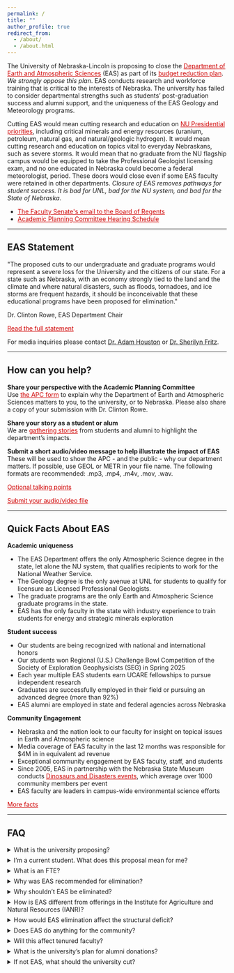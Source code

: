 ```yaml
---
permalink: /
title: ""
author_profile: true
redirect_from: 
  - /about/
  - /about.html
---
```


The University of Nebraska-Lincoln is proposing to close the <a href="https://eas.unl.edu/" style="color:#d00000;">Department of Earth and Atmospheric Sciences</a> (EAS) as part of its <a href="https://budgetprocess.unl.edu/proposed-budget-reductions/" style="color:#d00000;">budget reduction plan</a>. *We strongly oppose this plan*. EAS conducts research and workforce training that is critical to the interests of Nebraska. The university has failed to consider departmental strengths such as students’ post-graduation success and alumni support, and the uniqueness of the EAS Geology and Meteorology programs.  

Cutting EAS would mean cutting research and education on <a href="https://nebraska.edu/strategic-plan" style="color:#d00000;">NU Presidential priorities</a>, including critical minerals and energy resources (uranium, petroleum, natural gas, and natural/geologic hydrogen). It would mean cutting research and education on topics vital to everyday Nebraskans, such as severe storms. It would mean that no graduate from the NU flagship campus would be equipped to take the Professional Geologist licensing exam, and no one educated in Nebraska could become a federal meteorologist, period. These doors would close even if some EAS faculty were retained in other departments. *Closure of EAS removes pathways for student success. It is bad for UNL, bad for the NU system, and bad for the State of Nebraska.*

<ul><li><a href="https://facultysenate.unl.edu/sites/unl.edu.academic-affairs.faculty-senate/files/media/file/SEPTEMBER%2015%202025%20EMAIL%20TO%20REGENTS%20RE%20BUDGET%20REDUCTIONS.pdf" style="color:#d00000;">The Faculty Senate's email to the Board of Regents</a></li>

<li><a href="https://apc.unl.edu/fall-2025-budget-reduction-information/" style="color:#d00000;">Academic Planning Committee Hearing Schedule</a></li></ul>

<hr>

## EAS Statement

"The proposed cuts to our undergraduate and graduate programs would represent a severe loss for the University and the citizens of our state. For a state such as Nebraska, with an economy strongly tied to the land and the climate and where natural disasters, such as floods, tornadoes, and ice storms are frequent hazards, it should be inconceivable that these educational programs have been proposed for elimination."

Dr. Clinton Rowe, EAS Department Chair

<a href="files/EAS_quick_facts.pdf" style="color:#d00000;">Read the full statement</a>

For media inquiries please contact <a href="https://eas.unl.edu/person/adam-houston/">Dr. Adam Houston</a> or <a href="https://eas.unl.edu/person/sherilyn-fritz/">Dr. Sherilyn Fritz</a>.

<hr>

## How can you help?

**Share your perspective with the Academic Planning Committee**\
Use <a href="https://apc.unl.edu/fall-2025-budget-reduction-feedback-form/" style="color:#d00000;">the APC form</a> to explain why the Department of Earth and Atmospheric Sciences matters to you, to the university, or to Nebraska. Please also share a copy of your submission with Dr. Clinton Rowe.

**Share your story as a student or alum**\
We are <a href="https://unlcba.az1.qualtrics.com/jfe/form/SV_06fbdLxkkF2L8Zo" style="color:#d00000;">gathering stories</a> from students and alumni to highlight the department’s impacts.

**Submit a short audio/video message to help illustrate the impact of EAS**\
These will be used to show the APC - and the public - why our department matters. If possible, use GEOL or METR in your file name. The following formats are recommended: .mp3, .mp4, .m4v, .mov, .wav.

<a href="files/Optional_Talking_Points.pdf" style="color:#d00000;">Optional talking points</a>

<a href="https://uofnebraska.sharepoint.com/:f:/s/UNL-EAS/EsZse1cjv5VIo33dAa2BvOkB0Mf-4L623gZeF174t0zmDA" style="color:#d00000;">Submit your audio/video file</a>

<hr>

## Quick Facts About EAS

**Academic uniqueness**
<ul><li>The EAS Department offers the only Atmospheric Science degree in the state, let alone the NU system, that qualifies recipients to work for the National Weather Service.</li>
<li>The Geology degree is the only avenue at UNL for students to qualify for licensure as Licensed Professional Geologists.</li>  
<li>The graduate programs are the only Earth and Atmospheric Science graduate programs in the state.</li> 
<li>EAS has the only faculty in the state with industry experience to train students for energy and strategic minerals exploration</li></ul>

**Student success**
<ul><li>Our students are being recognized with national and international honors</li> 
<li>Our students won Regional (U.S.) Challenge Bowl Competition of the Society of Exploration Geophysicists (SEG) in Spring 2025</li> 
<li>Each year multiple EAS students earn UCARE fellowships to pursue independent research</li> 
<li>Graduates are successfully employed in their field or pursuing an advanced degree (more than 92%)</li> 
<li>EAS alumni are employed in state and federal agencies across Nebraska</li></ul>

**Community Engagement**
<ul><li>Nebraska and the nation look to our faculty for insight on topical issues in Earth and Atmospheric science</li>
<li>Media coverage of EAS faculty in the last 12 months was responsible for $4M in in equivalent ad revenue</li> 
<li>Exceptional community engagement by EAS faculty, staff, and students</li>
<li>Since 2005, EAS in partnership with the Nebraska State Museum conducts <a href="https://museum.unl.edu/programs-events/annual-events/dinosaurs-disasters.html" style="color:#d00000;">Dinosaurs and Disasters events</a>, which average over 1000 community members per event</li> 
<li>EAS faculty are leaders in campus-wide environmental science efforts</li></ul>

<a href="files/EAS_quick_facts.pdf" style="color:#d00000;">More facts</a>

<hr>

## FAQ

<details style="margin-bottom: .5em;"><summary>What is the university proposing?</summary>
UNL is proposing to eliminate the Geology and Meteorology majors from undergrad to PhD level, and fire staff and faculty in the Department of Earth and Atmospheric Sciences, including tenured faculty. The university says that it will retain “High-performing faculty… within other UNL units to preserve educational pathways and research expertise.” The department has about 17 FTE (Full-Time Equivalent) and UNL is proposing to fire 12.
</details>

<details style="margin-bottom: .5em;"><summary>I’m a current student. What does this proposal mean for me?</summary>
Right now, keep doing what you’re doing. Executive Vice Chancellor Mark Button has stated that the university cares about student success, and has assured the department that students who have begun their program will be able to finish it. When asked for details, Dr. Button was unable to provide a plan. However, a commitment to student success is what has kept most EAS faculty members in academia, rather than in the more lucrative private industry jobs that we train our students for. Whatever happens, the faculty has your back. Please feel free to schedule a time with any professor in the department to talk about your individual options.
</details>

<details style="margin-bottom: .5em;"><summary>What is an FTE?</summary>
FTE stands for Full Time Equivalent. It’s a way to measure the number of people working for a department. Faculty with a joint appointment will have some proportion of FTE in more than one department. A reduction in FTE means firing people.
</details>

<details style="margin-bottom: .5em;"><summary>Why was EAS recommended for elimination?</summary>
The recommendation was driven by a university ranking process that relied on limited and, in some cases, problematic data. This analysis placed EAS roughly 20th the bottom, but those results do not reflect the department’s actual strengths. EAS enrolls nearly 90 undergraduates, welcomed 27 new majors this fall, and supports more than 30 graduate students. Our graduates are highly successful in careers across industry, government, and education. Another factor in the recommendation was the assumption that students could receive equivalent training through the Institute for Agriculture and Natural Resources (IANR). In fact, the courses available in IANR—even with select faculty moving—do not meet the requirements for certification in meteorology or eligibility for the professional geologist licensing exam. These professional pathways remain unique to EAS.
</details>

<details style="margin-bottom: .5em;"><summary>Why shouldn’t EAS be eliminated?</summary>
EAS contains two programs that are unique in Nebraska: geology and meteorology. Our faculty embody the “Odyssey to the Extraordinary,” with NSF Career Grant awardees, Fulbright fellows, and even a member of the National Academy of Sciences. Experiential learning is built into our curriculum, with upcoming field trips planned to the Four Corners region and to Iceland. Our faculty work on Nebraska problems, like tornadoes and uranium contamination, and opportunities like emerging critical minerals. Staff don’t tend to get as much credit, but the EAS staff deserve credit for keeping the place going. Our students and alumni embody Husker excellence, with very high job placement post-graduation. Also, not to be overlooked – unlike many departments, we all like each other. EAS is stronger together, and we make “The Good Life” better.  
</details>

<details style="margin-bottom: .5em;"><summary>How is EAS different from offerings in the Institute for Agriculture and Natural Resources (IANR)?</summary>
EAS contains the only meteorology program in the state of Nebraska, and the only graduate-level geology program in the state of Nebraska. Undergraduate alumni can get a job as a meteorologist with the National Weather Service, or become a Professional Geologist. EAS has a broader range of earth science subdisciplines than researchers in IANR, such as structural geology and severe weather. This enables EAS to conduct research important to the State, but which wouldn’t fit in with IANR, such as tornado forecasting and research in critical minerals and energy resources. A handful of faculty pulled from EAS would not be able to achieve the success of the department as a whole. 
</details>

<details style="margin-bottom: .5em;"><summary>How would EAS elimination affect the structural deficit?</summary>
UNL is treating faculty and staff as a cost, as if the university were employing people out of pure charity. The fact is, UNL needs faculty and staff to generate tuition and grant money, and to keep everything running smoothly. By eliminating a unique program in the state of Nebraska, this proposal would ultimately make the structural deficit worse in years to come, due to student attrition and fewer grants. If faculty were 100% cost to the institution with no benefit, they would never be hired in the first place. And if staff weren’t vital to the operation of the university, the upper administration would be reducing their own staff rather than pulling staff away from departments like EAS to support the administration instead.  
</details>

<details style="margin-bottom: .5em;"><summary>Does EAS do anything for the community?</summary>
Yes! The department’s biggest outreach event is Dinosaurs & Disasters, which is held at the Morrill Hall Museum every February. We also recently started a Public Understanding of Science lecture series in honor of our former chair, Norm Smith. Individual faculty do everything from organizing summer camps to identifying rocks from photos sent to the department. EAS also supports K–12 education by teaching the geoscience courses needed for teacher certification with an endorsement in Earth and Space Science, as well as a long-standing summer field course for educators. Through this work, our impact reaches classrooms across Nebraska.
</details>

<details style="margin-bottom: .5em;"><summary>Will this affect tenured faculty?</summary>
Yes! According to UNL bylaws, tenured faculty can be fired (with a year’s notice) as a result of program elimination. However, UNL is also proposing “to preserve educational pathways and research expertise,” which suggests that the program is being restructured rather than eliminated, going against the spirit of the bylaws. More importantly, this proposal would also affect untenured and non-tenure-track faculty and staff, as well as students. 
</details>

<details style="margin-bottom: .5em;"><summary>What is the university’s plan for alumni donations?</summary>
The university has not shared any specific plans with EAS. Our alumni have been very generous in supporting students through scholarships and awards, including funding that helps cover the cost of the geology majors’ capstone field camp and other field experiences. At this point, it is not clear how these funds would be managed in the future.
</details>

<details style="margin-bottom: .5em;"><summary>If not EAS, what should the university cut?</summary>
EAS stands against cutting any university teaching programs. There are other options. Some options may be painful, like reduction in retirement benefits or administrator salaries, but there are options that do not damage UNL’s standing or reduce our ability to give students a world-class education.

<a href="https://saveedad.com/" style="color:#d00000;">Educational Administration</a>

<a href="https://architecture.unl.edu/college/save-landscape-architecture/" style="color:#d00000;">Landscape Architecture</a>

<a href="https://www.instagram.com/ilovestatisticsunl/" style="color:#d00000;">Statistics</a>
</details>
